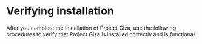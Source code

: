 # Verifying installation

After you complete the installation of Project Giza, use the following procedures to verify that Project Giza is installed correctly and is functional.
